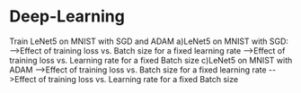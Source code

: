 # Deep-Learning
Train LeNet5 on MNIST with SGD and ADAM
	a)LeNet5 on MNIST with SGD:
  		-->Effect of training loss vs. Batch size for a fixed learning rate
 	 		-->Effect of training loss vs. Learning rate for a fixed Batch size
 	c)LeNet5 on MNIST with ADAM
		-->Effect of training loss vs. Batch size for a fixed learning rate
		-->Effect of training loss vs. Learning rate for a fixed Batch size	
